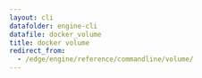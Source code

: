 ```yaml
---
layout: cli
datafolder: engine-cli
datafile: docker_volume
title: docker volume
redirect_from:
  - /edge/engine/reference/commandline/volume/
---
```

<!--
This page is automatically generated from Docker's source code. If you want to
suggest a change to the text that appears here, open a ticket or pull request
in the source repository on GitHub:

https://github.com/docker/cli
-->


